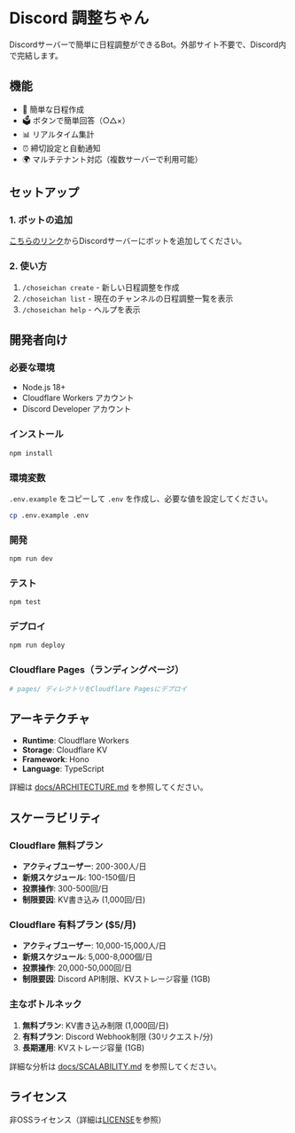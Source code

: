 # Discord 調整ちゃん

Discordサーバーで簡単に日程調整ができるBot。外部サイト不要で、Discord内で完結します。

## 機能

- 📅 簡単な日程作成
- 🗳️ ボタンで簡単回答（○△×）
- 📊 リアルタイム集計
- ⏰ 締切設定と自動通知
- 🌍 マルチテナント対応（複数サーバーで利用可能）

## セットアップ

### 1. ボットの追加

[こちらのリンク](https://discord.com/api/oauth2/authorize?client_id=1392384546560802947&permissions=2147485696&scope=bot%20applications.commands)からDiscordサーバーにボットを追加してください。

### 2. 使い方

1. `/choseichan create` - 新しい日程調整を作成
2. `/choseichan list` - 現在のチャンネルの日程調整一覧を表示
3. `/choseichan help` - ヘルプを表示

## 開発者向け

### 必要な環境

- Node.js 18+
- Cloudflare Workers アカウント
- Discord Developer アカウント

### インストール

```bash
npm install
```

### 環境変数

`.env.example` をコピーして `.env` を作成し、必要な値を設定してください。

```bash
cp .env.example .env
```

### 開発

```bash
npm run dev
```

### テスト

```bash
npm test
```

### デプロイ

```bash
npm run deploy
```

### Cloudflare Pages（ランディングページ）

```bash
# pages/ ディレクトリをCloudflare Pagesにデプロイ
```

## アーキテクチャ

- **Runtime**: Cloudflare Workers
- **Storage**: Cloudflare KV
- **Framework**: Hono
- **Language**: TypeScript

詳細は [docs/ARCHITECTURE.md](docs/ARCHITECTURE.md) を参照してください。

## スケーラビリティ

### Cloudflare 無料プラン
- **アクティブユーザー**: 200-300人/日
- **新規スケジュール**: 100-150個/日  
- **投票操作**: 300-500回/日
- **制限要因**: KV書き込み (1,000回/日)

### Cloudflare 有料プラン ($5/月)
- **アクティブユーザー**: 10,000-15,000人/日
- **新規スケジュール**: 5,000-8,000個/日
- **投票操作**: 20,000-50,000回/日
- **制限要因**: Discord API制限、KVストレージ容量 (1GB)

### 主なボトルネック
1. **無料プラン**: KV書き込み制限 (1,000回/日)
2. **有料プラン**: Discord Webhook制限 (30リクエスト/分)
3. **長期運用**: KVストレージ容量 (1GB)

詳細な分析は [docs/SCALABILITY.md](docs/SCALABILITY.md) を参照してください。

## ライセンス

非OSSライセンス（詳細は[LICENSE](LICENSE)を参照）
